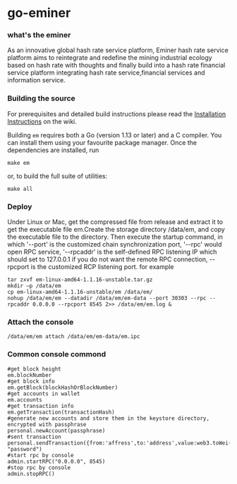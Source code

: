 # go-eminer


### what's the eminer

As an innovative global hash rate service platform, Eminer hash rate service platform aims to reintegrate and redefine the mining industrial ecology based on hash rate with thoughts and finally build into a hash rate financial service platform integrating hash rate service,financial services and information service.

### Building the source

For prerequisites and detailed build instructions please read the [Installation Instructions](https://github.com/ethereum/go-ethereum/wiki/Building-Ethereum) on the wiki.

Building `em` requires both a Go (version 1.13 or later) and a C compiler. You can install
them using your favourite package manager. Once the dependencies are installed, run

```shell
make em
```

or, to build the full suite of utilities:

```shell
make all
```

### Deploy

Under Linux or Mac, get the compressed file from release and extract it to get the executable file em.Create the storage directory /data/em, and copy the executable file to the directory. Then execute the startup command, in which '--port' is the customized chain synchronization port, '--rpc' would open RPC service, '--rpcaddr' is the self-defined RPC listening IP which should set to 127.0.0.1 if you do not want the remote RPC connection, --rpcport is the customized RCP listening port.
for example
```
tar zxvf em-linux-amd64-1.1.16-unstable.tar.gz
mkdir –p /data/em
cp em-linux-amd64-1.1.16-unstable/em /data/em/
nohup /data/em/em --datadir /data/em/em-data --port 30303 --rpc --rpcaddr 0.0.0.0 --rpcport 8545 2>> /data/em/em.log &
```
### Attach the console
```
/data/em/em attach /data/em/em-data/em.ipc
```
### Common console commond
```
#get block height
em.blockNumber
#get block info
em.getBlock(blockHashOrBlockNumber)
#get accounts in wallet
em.accounts
#get transaction info
em.getTransaction(transactionHash)
#generate new accounts and store them in the keystore directory, encrypted with passphrase
personal.newAccount(passphrase)
#sent transaction
personal.sendTransaction({from:'affress',to:'address',value:web3.toWei(100,'em'),action:0}, "password")
#start rpc by console
admin.startRPC("0.0.0.0", 8545)
#stop rpc by console
admin.stopRPC()
```
